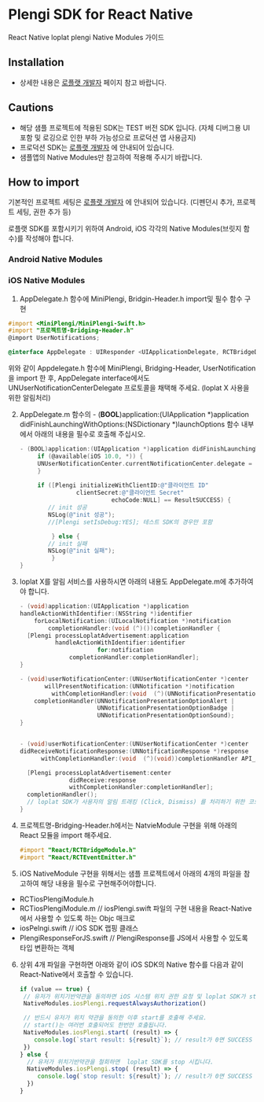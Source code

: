 # Plengi SDK for React Native

React Native loplat plengi Native Modules 가이드

## Installation

- 상세한 내용은 [로플랫 개발자](https://developers.loplat.com) 페이지 참고 바랍니다.

## Cautions

- 해당 샘플 프로젝트에 적용된 SDK는 TEST 버전 SDK 입니다. (자체 디버그용 UI 포함 및 로깅으로 인한 부하 가능성으로 프로덕션 앱 사용금지)
- 프로덕션 SDK는 [로플랫 개발자](https://developers.loplat.com) 에 안내되어 있습니다.
- 샘플앱의 Native Modules만 참고하여 적용해 주시기 바랍니다.

## How to import

기본적인 프로젝트 세팅은 [로플랫 개발자](https://developers.loplat.com) 에 안내되어 있습니다. (디펜던시 추가, 프로젝트 세팅, 권한 추가 등)

로플랫 SDK를 포함시키기 위하여 Android, iOS 각각의 Native Modules(브릿지 함수)를 작성해야 합니다.



### Android Native Modules



### iOS Native Modules

1. AppDelegate.h 함수에 MiniPlengi, Bridgin-Header.h import및 필수 함수 구현

```objective-c
#import <MiniPlengi/MiniPlengi-Swift.h>
#import "프로젝트명-Bridging-Header.h"
@import UserNotifications;

@interface AppDelegate : UIResponder <UIApplicationDelegate, RCTBridgeDelegate, UNUserNotificationCenterDelegate>
```

위와 같이 Appdelegate.h 함수에 MiniPlengi, Bridging-Header, UserNotification을 import 한 후, AppDelegate interface에서도 UNUserNotificationCenterDelegate 프로토콜을 채택해 주세요. (loplat X 사용을 위한 알림처리)





2. AppDelegate.m 함수의 \- (**BOOL**)application:(UIApplication *)application didFinishLaunchingWithOptions:(NSDictionary *)launchOptions 함수 내부에서 아래의 내용을 필수로 호출해 주십시오.

   ```objective-c
   - (BOOL)application:(UIApplication *)application didFinishLaunchingWithOptions:(NSDictionary *)launchOptions {
   		if (@available(iOS 10.0, *)) {
       	UNUserNotificationCenter.currentNotificationCenter.delegate = self;
   		}
   		
   		if ([Plengi initializeWithClientID:@"클라이언트 ID"
                   clientSecret:@"클라이언트 Secret"
                             echoCode:NULL] == ResultSUCCESS) {
           // init 성공
           NSLog(@"init 성공");
           //[Plengi setIsDebug:YES]; 테스트 SDK의 경우만 포함
   
     		} else {
           // init 실패
           NSLog(@"init 실패");
     		}
   }
   
   ```

   



3. loplat X를 알림 서비스를 사용하시면 아래의 내용도 AppDelegate.m에 추가하여야 합니다.

   ```objective-c
   - (void)application:(UIApplication *)application
   handleActionWithIdentifier:(NSString *)identifier
       forLocalNotification:(UILocalNotification *)notification
           completionHandler:(void (^)())completionHandler {
     [Plengi processLoplatAdvertisement:application
             handleActionWithIdentifier:identifier
                         for:notification
                 completionHandler:completionHandler];
   }
   
   - (void)userNotificationCenter:(UNUserNotificationCenter *)center
          willPresentNotification:(UNNotification *)notification
            withCompletionHandler:(void  (^)(UNNotificationPresentationOptions))completionHandler API_AVAILABLE(ios(10.0)) {
       completionHandler(UNNotificationPresentationOptionAlert |
                         UNNotificationPresentationOptionBadge |
                         UNNotificationPresentationOptionSound);
   }
   
   
   - (void)userNotificationCenter:(UNUserNotificationCenter *)center
   didReceiveNotificationResponse:(UNNotificationResponse *)response
         withCompletionHandler:(void  (^)(void))completionHandler API_AVAILABLE(ios(10.0)) {
   
     [Plengi processLoplatAdvertisement:center
                 didReceive:response
                 withCompletionHandler:completionHandler];
     completionHandler();
     // loplat SDK가 사용자의 알림 트래킹 (Click, Dismiss) 를 처리하기 위한 코드
   }
   ```

   



4. 프로젝트명-Bridging-Header.h에서는 NatvieModule 구현을 위해 아래의 React 모듈을 import 해주세요.

   ```objective-c
   #import "React/RCTBridgeModule.h"
   #import "React/RCTEventEmitter.h"
   ```

   
   


5. iOS NativeModule 구현을 위해서는 샘플 프로젝트에서 아래의 4개의 파일을 참고하여 해당 내용을 필수로 구현해주어야합니다.

- RCTiosPlengiModule.h 
- RCTiosPlengiModule.m // iosPlengi.swift 파일의 구현 내용을 React-Native에서 사용할 수 있도록 하는 Objc 매크로
- iosPelngi.swift // iOS SDK 랩핑 클래스
- PlengiResponseForJS.swift // PlengiResponse를 JS에서 사용할 수 있도록 타입 변환하는 객체



6. 상위 4개 파일을 구현하면 아래와 같이 iOS SDK의 Native 함수를 다음과 같이 React-Native에서 호출할 수 있습니다.

   ```javascript
   if (value == true) {
    // 유저가 위치기반약관을 동의하면 iOS 시스템 위치 권한 요청 및 loplat SDK가 start됩니다.
    NativeModules.iosPlengi.requestAlwaysAuthorization()
   
    // 반드시 유저가 위치 약관을 동의한 이후 start를 호출해 주세요.
    // start()는 여러번 호출되어도 한번만 호출됩니다.
    NativeModules.iosPlengi.start( (result) => {
       console.log(`start result: ${result}`); // result가 0면 SUCCESS 이하의 음수 값은 FAIL
    })
   } else {
     // 유저가 위치기반약관을 철회하면  loplat SDK를 stop 시킵니다.
     NativeModules.iosPlengi.stop( (result) => {
        console.log(`stop result: ${result}`); // result가 0면 SUCCESS 이하의 음수 값은 FAIL
     })
   }
   ```

